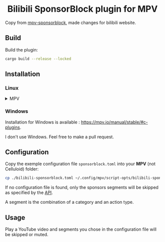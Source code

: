 <h1 align="center">Bilibili SponsorBlock plugin for MPV</h1>

Copy from [mpv-sponsorblock](https://github.com/TheCactusVert/mpv-sponsorblock), made changes for bilibili website.

## Build

Build the plugin:

```bash
cargo build --release --locked
```

## Installation

### Linux

<details>
<summary>MPV</summary>

Copy the lib generated to your `scripts` folder:

```bash
cp ./target/release/libmpv_bilibili_sponsorblock.so ~/.config/mpv/scripts/
```

</details>

### Windows

Installation for Windows is available : <https://mpv.io/manual/stable/#c-plugins>.

I don't use Windows. Feel free to make a pull request.

## Configuration

Copy the exemple configuration file `sponsorblock.toml` into your **MPV** (not Celluloid) folder:

```bash
cp ./bilibili-sponsorblock.toml ~/.config/mpv/script-opts/bilibili-sponsorblock.toml
```

If no configuration file is found, only the sponsors segments will be skipped as specified by the [API](https://wiki.sponsor.ajay.app/w/API_Docs).

A segment is the combination of a category and an action type.

## Usage

Play a YouTube video and segments you chose in the configuration file will be skipped or muted.
